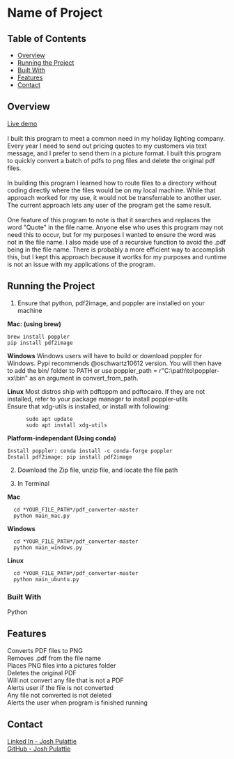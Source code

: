 # Name of Project

## Table of Contents

- [Overview](#overview)
- [Running the Project](#Running-the-Project)
- [Built With](#built-with)
- [Features](#features)
- [Contact](#contact)

## Overview

[Live demo](https://drive.google.com/file/d/1NmlKyNQ98h6AUvWT_ECFJAWmFyeMW48v/view?usp=share_link) <br>
 <br>
   I built this program to meet a common need in my holiday lighting company.  Every year I need to send out pricing quotes to my customers via text message, and I prefer to send them in a picture format.  I built this program to quickly convert a batch of pdfs to png files and delete the original pdf files.<br>
   <br>
   In building this program I learned how to route files to a directory without coding directly where the files would be on my local machine. While that approach worked for my use, it would not be transferrable to another user.  The current approach lets any user of the program get the same result.    <br>
   <br>
   One feature of this program to note is that it searches and replaces the word "Quote" in the file name.  Anyone else who uses this program may not need this to occur, but for my purposes I wanted to ensure the word was not in the file name. I also made use of a recursive function to avoid the .pdf being in the file name.  There is probably a more efficient way to accomplish this, but I kept this approach because it wortks for my purposes and runtime is not an issue with my applications of the program.<br>

## Running the Project

1. Ensure that python, pdf2image, and poppler are installed on your machine

**Mac: (using brew)**
```
brew install poppler 
pip install pdf2image
```
   **Windows**
      Windows users will have to build or download poppler for Windows. Pypi recommends @oschwartz10612 version. You will then have to add the bin/ folder to PATH or use poppler_path = r"C:\path\to\poppler-xx\bin" as an argument in convert_from_path.

   **Linux**
      Most distros ship with pdftoppm and pdftocairo. If they are not installed, refer to your package manager to install poppler-utils
<br>
Ensure that xdg-utils is installed, or install with following:
```   
      sudo apt update
      sudo apt install xdg-utils
```

   **Platform-independant (Using conda)**
```
Install poppler: conda install -c conda-forge poppler
Install pdf2image: pip install pdf2image
```

2. Download the Zip file, unzip file, and locate the file path
   
3. In Terminal

**Mac**
```
  cd *YOUR_FILE_PATH*/pdf_converter-master 
  python main_mac.py
```
**Windows**
```
  cd *YOUR_FILE_PATH*/pdf_converter-master 
  python main_windows.py
```
**Linux**
```
  cd *YOUR_FILE_PATH*/pdf_converter-master 
  python main_ubuntu.py
```

### Built With

Python

## Features

Converts PDF files to PNG <br>
Removes .pdf from the file name <br>
Places PNG files into a pictures folder <br>
Deletes the original PDF <br>
Will not convert any file that is not a PDF <br>
Alerts user if the file is not converted <br>
Any file not converted is not deleted <br>
Alerts the user when program is finished running <br>


## Contact

[Linked In - Josh Pulattie](https://https://www.linkedin.com/in/joshpulattie817) <br>
[GitHub - Josh Pulattie](https://github.com/jpulattie)
